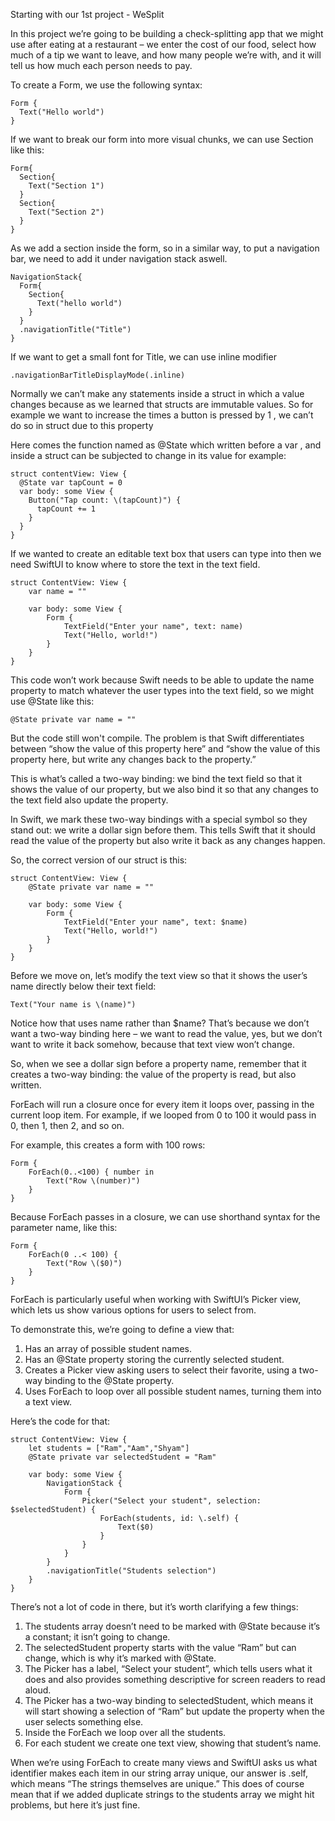Starting with our 1st project - WeSplit

In this project we’re going to be building a check-splitting app that we might use after eating at a restaurant – we enter the cost of our food, select how much of a tip we want to leave, and how many people we’re with, and it will tell us how much each person needs to pay.

To create a Form, we use the following syntax:
```
Form {
  Text("Hello world")
}
```

If we want to break our form into more visual chunks, we can use Section like this:
```
Form{
  Section{
    Text("Section 1")
  }
  Section{
    Text("Section 2")
  }
}
```

As we add a section inside the form, so in a similar way, to put a navigation bar, we need to add it under navigation stack aswell.
```
NavigationStack{
  Form{
    Section{
      Text("hello world")
    }
  }
  .navigationTitle("Title")
}
```

If we want to get a small font for Title, we can use inline modifier
```
.navigationBarTitleDisplayMode(.inline)
```


Normally we can’t make any statements inside a struct in which a value changes because as we learned that structs are immutable values.
So for example we want to increase the times a button is pressed by 1 , we can’t do so in struct due to this property

Here comes the function named as @State which written before a var , and inside a struct can be subjected to change in its value for example:
```
struct contentView: View {
  @State var tapCount = 0
  var body: some View {
    Button("Tap count: \(tapCount)") {
      tapCount += 1
    }
  }
}
```

If we wanted to create an editable text box that users can type into then we need SwiftUI to know where to store the text in the text field.
```
struct ContentView: View {
    var name = ""

    var body: some View {
        Form {
            TextField("Enter your name", text: name)
            Text("Hello, world!")
        }
    }
}
```
This code won’t work because Swift needs to be able to update the name property to match whatever the user types into the text field, so we might use @State like this:
```
@State private var name = ""
```
But the code still won't compile. The problem is that Swift differentiates between “show the value of this property here” and “show the value of this property here, but write any changes back to the property.”

This is what’s called a two-way binding: we bind the text field so that it shows the value of our property, but we also bind it so that any changes to the text field also update the property.

In Swift, we mark these two-way bindings with a special symbol so they stand out: we write a dollar sign before them. This tells Swift that it should read the value of the property but also write it back as any changes happen.

So, the correct version of our struct is this:
```
struct ContentView: View {
    @State private var name = ""

    var body: some View {
        Form {
            TextField("Enter your name", text: $name)
            Text("Hello, world!")
        }
    }
}
```

Before we move on, let’s modify the text view so that it shows the user’s name directly below their text field:
```
Text("Your name is \(name)")
```

Notice how that uses name rather than $name? That’s because we don’t want a two-way binding here – we want to read the value, yes, but we don’t want to write it back somehow, because that text view won’t change.

So, when we see a dollar sign before a property name, remember that it creates a two-way binding: the value of the property is read, but also written.

ForEach will run a closure once for every item it loops over, passing in the current loop item. For example, if we looped from 0 to 100 it would pass in 0, then 1, then 2, and so on.

For example, this creates a form with 100 rows:
```
Form {
    ForEach(0..<100) { number in
        Text("Row \(number)")
    }
}
```

Because ForEach passes in a closure, we can use shorthand syntax for the parameter name, like this:
```
Form {
    ForEach(0 ..< 100) {
        Text("Row \($0)")
    }
}
```

ForEach is particularly useful when working with SwiftUI’s Picker view, which lets us show various options for users to select from.

To demonstrate this, we’re going to define a view that:

1. Has an array of possible student names.
2. Has an @State property storing the currently selected student.
3. Creates a Picker view asking users to select their favorite, using a two-way binding to the @State property.
4. Uses ForEach to loop over all possible student names, turning them into a text view.

Here’s the code for that:
```
struct ContentView: View {
    let students = ["Ram","Aam","Shyam"]
    @State private var selectedStudent = "Ram"

    var body: some View {
        NavigationStack {
            Form {
                Picker("Select your student", selection: $selectedStudent) {
                    ForEach(students, id: \.self) {
                        Text($0)
                    }
                }
            }
        }
        .navigationTitle("Students selection")
    }
}
```
There’s not a lot of code in there, but it’s worth clarifying a few things:

1. The students array doesn’t need to be marked with @State because it’s a constant; it isn’t going to change.
2. The selectedStudent property starts with the value “Ram” but can change, which is why it’s marked with @State.
3. The Picker has a label, “Select your student”, which tells users what it does and also provides something descriptive for screen readers to read aloud.
4. The Picker has a two-way binding to selectedStudent, which means it will start showing a selection of “Ram” but update the property when the user selects           something else.
5. Inside the ForEach we loop over all the students.
6. For each student we create one text view, showing that student’s name.


When we’re using ForEach to create many views and SwiftUI asks us what identifier makes each item in our string array unique, our answer is \.self, which means “The strings themselves are unique.” This does of course mean that if we added duplicate strings to the students array we might hit problems, but here it’s just fine.









